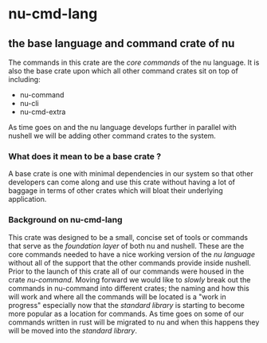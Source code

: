 # nu-cmd-lang

## the base language and command crate of nu

The commands in this crate are the *core commands* of the nu language.
It is also the base crate upon which all other command crates sit on
top of including:

* nu-command
* nu-cli
* nu-cmd-extra

As time goes on and the nu language develops further in parallel with nushell we will be adding other command crates to the system.

### What does it mean to be a base crate ?

A base crate is one with minimal dependencies in our system so that other developers can come along and use this crate without having a lot of baggage in terms of other crates which will bloat their underlying application.

### Background on nu-cmd-lang

This crate was designed to be a small, concise set of tools or commands that serve as the *foundation layer* of both nu and nushell.  These are the core commands needed to have a nice working version of the *nu language* without all of the support that the other commands provide inside nushell. Prior to the launch of this crate all of our commands were housed in the crate *nu-command*. Moving forward we would like to *slowly* break out the commands in nu-command into different crates; the naming and how this will work and where all the commands will be located is a "work in progress" especially now that the *standard library* is starting to become more popular as a location for commands. As time goes on some of our commands written in rust will be migrated to nu and when this happens they will be moved into the *standard library*.
